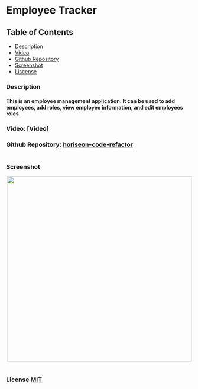 
# Employee Tracker

## Table of Contents
- [Description](#description)
- [Video](#video)
- [Github Repository](#github-repo)
- [Screenshot](#screenshot)
- [Liscense](#license)


### Description
#### This is an employee management application. It can be used to add employees, add roles, view employee information, and edit employees roles. 



### Video: [Video]



### Github Repository: [horiseon-code-refactor](https://github.com/YogiBruce/horiseon-code-refactor)

#
### Screenshot
<div align="center">
<img src="assets/images/Screenshot.png" width ="500px"/>
</div>

<a id="license"></a>

#
### License [MIT](http://choosealicense.com/licenses/mit/)